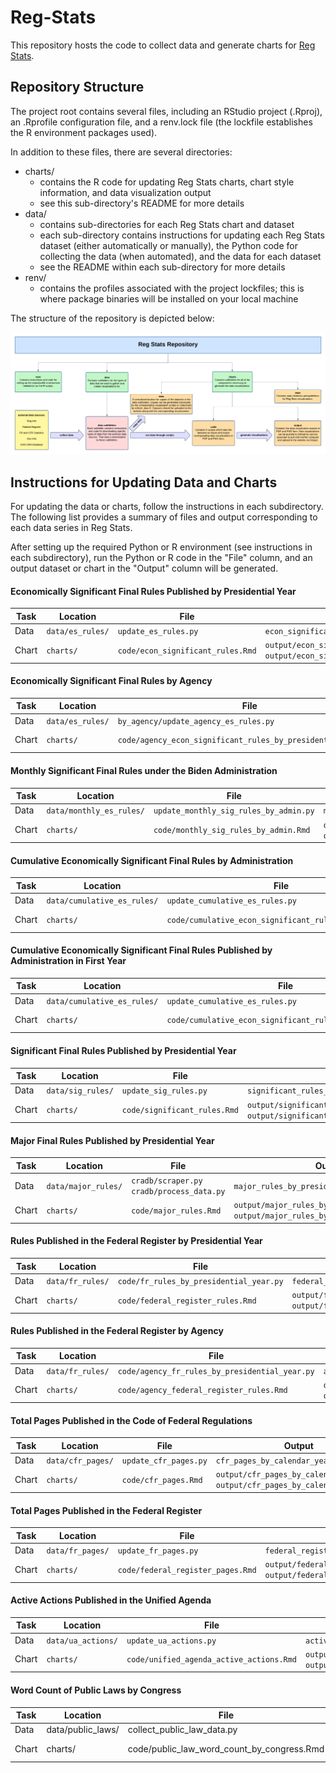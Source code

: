 # Reg-Stats

This repository hosts the code to collect data and generate charts for [Reg Stats](https://regulatorystudies.columbian.gwu.edu/reg-stats).

## Repository Structure

The project root contains several files, including an RStudio project (.Rproj), an .Rprofile configuration file, and a renv.lock file (the lockfile establishes the R environment packages used).

In addition to these files, there are several directories:

- charts/
  - contains the R code for updating Reg Stats charts, chart style information, and data visualization output
  - see this sub-directory's README for more details
- data/
  - contains sub-directories for each Reg Stats chart and dataset
  - each sub-directory contains instructions for updating each Reg Stats dataset (either automatically or manually), the Python code for collecting the data (when automated), and the data for each dataset
  - see the README within each sub-directory for more details
- renv/
  - contains the profiles associated with the project lockfiles; this is where package binaries will be installed on your local machine

The structure of the repository is depicted below:

![Map of Reg Stats Repository](charts/style/repo_map.png) 

## Instructions for Updating Data and Charts

For updating the data or charts, follow the instructions in each subdirectory. The following list provides a summary of
files and output corresponding to each data series in Reg Stats.

After setting up the required Python or R environment (see instructions in each subdirectory), run the Python or R code
in the "File" column, and an output dataset or chart in the "Output" column will be generated.

#### Economically Significant Final Rules Published by Presidential Year
| Task  | Location         | File | Output |
|-------|------------------| ---- | ------ |
| Data  | `data/es_rules/` | `update_es_rules.py` | `econ_significant_rules_by_presidential_year.csv` |
| Chart | `charts/`        | `code/econ_significant_rules.Rmd` | `output/econ_significant_rules_published_by_presidential_year.pdf`<br/>`output/econ_significant_rules_published_by_presidential_year.png` |

#### Economically Significant Final Rules by Agency
| Task  | Location         | File | Output                                                                                                                                                      |
|-------|------------------| ---- |-------------------------------------------------------------------------------------------------------------------------------------------------------------|
| Data  | `data/es_rules/` | `by_agency/update_agency_es_rules.py` | `agency_econ_significant_rules_by_presidential_year.csv`                                                                                                    |
| Chart | `charts/`        | `code/agency_econ_significant_rules_by_presidential_year.Rmd` | `output/by_agency/[agency]_econ_significant_rules_by_presidential_year.pdf`<br/>`output/by_agency/[agency]_econ_significant_rules_by_presidential_year.png` |

#### Monthly Significant Final Rules under the Biden Administration
| Task  | Location                 | File | Output                                                                                                                                              |
|-------|--------------------------| ---- |-----------------------------------------------------------------------------------------------------------------------------------------------------|
| Data  | `data/monthly_es_rules/` | `update_monthly_sig_rules_by_admin.py` | `monthly_significant_rules_by_admin.csv`                                                                                          |
| Chart | `charts/`                | `code/monthly_sig_rules_by_admin.Rmd` | `output/monthly_significant_rules_biden.pdf`<br/>`output/monthly_significant_rules_biden.png` |

#### Cumulative Economically Significant Final Rules by Administration
| Task  | Location                 | File | Output                                                                                                                                              |
|-------|--------------------------| ---- |-----------------------------------------------------------------------------------------------------------------------------------------------------|
| Data  | `data/cumulative_es_rules/` | `update_cumulative_es_rules.py` | `cumulative_econ_significant_rules_by_presidential_month.csv`                                                                                          |
| Chart | `charts/`                | `code/cumulative_econ_significant_rules_by_admin.Rmd` | `output/cumulative_econ_significant_rules_by_presidential_month.pdf`<br/>`output/cumulative_econ_significant_rules_by_presidential_month.png` |

#### Cumulative Economically Significant Final Rules Published by Administration in First Year
| Task  | Location                 | File | Output                                                                                                                                              |
|-------|--------------------------| ---- |-----------------------------------------------------------------------------------------------------------------------------------------------------|
| Data  | `data/cumulative_es_rules/` | `update_cumulative_es_rules.py` | `cumulative_econ_significant_rules_by_presidential_month.csv`                                                                                          |
| Chart | `charts/`                | `code/cumulative_econ_significant_rules_first_year.Rmd` | `output/cumulative_econ_significant_rules_by_first_year.pdf`<br/>`output/cumulative_econ_significant_rules_by_first_year.png` |

#### Significant Final Rules Published by Presidential Year
| Task  | Location                | File | Output                                                                                                                                              |
|-------|-------------------------| ---- |-----------------------------------------------------------------------------------------------------------------------------------------------------|
| Data  | `data/sig_rules/` | `update_sig_rules.py` | `significant_rules_by_presidential_year.csv`                                                                                          |
| Chart | `charts/`         | `code/significant_rules.Rmd` | `output/significant_rules_by_presidential_year.pdf`<br/>`output/significant_rules_by_presidential_year.png` |

#### Major Final Rules Published by Presidential Year
| Task  | Location                | File | Output                                                                                                                                              |
|-------|-------------------------| ---- |-----------------------------------------------------------------------------------------------------------------------------------------------------|
| Data  | `data/major_rules/` | `cradb/scraper.py`<br/>`cradb/process_data.py` | `major_rules_by_presidential_year.csv`                                                                                          |
| Chart | `charts/`         | `code/major_rules.Rmd` | `output/major_rules_by_presidential_year.pdf`<br/>`output/major_rules_by_presidential_year.png` |

#### Rules Published in the Federal Register by Presidential Year
| Task  | Location                | File                                    | Output                                                                                                                                              |
|-------|-------------------------|-----------------------------------------|-----------------------------------------------------------------------------------------------------------------------------------------------------|
| Data  | `data/fr_rules/` | `code/fr_rules_by_presidential_year.py` | `federal_register_rules_by_presidential_year.csv`                                                                                          |
| Chart | `charts/`         | `code/federal_register_rules.Rmd`       | `output/federal_register_rules_by_presidential_year.pdf`<br/>`output/federal_register_rules_by_presidential_year.png` |

#### Rules Published in the Federal Register by Agency
| Task  | Location                | File                                    | Output                                                                                                                                                      |
|-------|-------------------------|-----------------------------------------|-------------------------------------------------------------------------------------------------------------------------------------------------------------|
| Data  | `data/fr_rules/` | `code/agency_fr_rules_by_presidential_year.py` | `agency_federal_register_rules_by_presidential_year.csv`                                                                                                           |
| Chart | `charts/`         | `code/agency_federal_register_rules.Rmd`       | `output/by_agency/[agency]_federal_register_rules_by_presidential_year.pdf`<br/>`output/by_agency/[agency]_federal_register_rules_by_presidential_year.png` |

#### Total Pages Published in the Code of Federal Regulations
| Task  | Location                | File                                    | Output                                                                                                                                              |
|-------|-------------------------|-----------------------------------------|-----------------------------------------------------------------------------------------------------------------------------------------------------|
| Data  | `data/cfr_pages/` | `update_cfr_pages.py` | `cfr_pages_by_calendar_year.csv`                                                                                          |
| Chart | `charts/`         | `code/cfr_pages.Rmd`       | `output/cfr_pages_by_calendar_year.pdf`<br/>`output/cfr_pages_by_calendar_year.png` |

#### Total Pages Published in the Federal Register
| Task  | Location                | File                              | Output                                                                                                                                              |
|-------|-------------------------|-----------------------------------|-----------------------------------------------------------------------------------------------------------------------------------------------------|
| Data  | `data/fr_pages/` | `update_fr_pages.py`              | `federal_register_pages_by_calendar_year.csv`                                                                                          |
| Chart | `charts/`         | `code/federal_register_pages.Rmd` | `output/federal_register_pages_by_calendar_year.pdf`<br/>`output/federal_register_pages_by_calendar_year.png` |

#### Active Actions Published in the Unified Agenda
| Task  | Location                | File                 | Output                                                                                                                                              |
|-------|-------------------------|----------------------|-----------------------------------------------------------------------------------------------------------------------------------------------------|
| Data  | `data/ua_actions/` | `update_ua_actions.py`           | `active_actions_by_unified_agenda.csv`                                                                                          |
| Chart | `charts/`         | `code/unified_agenda_active_actions.Rmd` | `output/active_actions_by_unified_agenda.pdf`<br/>`output/active_actions_by_unified_agenda.png` |

#### Word Count of Public Laws by Congress
| Task | Location           | File                            | Output                             |
|------|--------------------|----------------------------------|------------------------------------|
| Data | data/public_laws/   | collect_public_law_data.py             | public_law_word_count_by_congress.csv |
| Chart| charts/            | code/public_law_word_count_by_congress.Rmd | output/public_law_word_count_by_congress.pdf<br/>output/public_law_word_count_by_congress.png |

